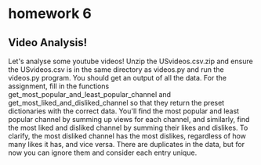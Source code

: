 # homework 6

## Video Analysis!

Let's analyse some youtube videos! Unzip the USvideos.csv.zip and ensure the USvideos.csv is in the same directory 
as videos.py and run the videos.py program. You should get an output of all the data.
For the assignment, fill in the functions get_most_popular_and_least_popular_channel
and get_most_liked_and_disliked_channel so that they return the preset dictionaries with the correct
data. You'll find the most popular and least popular channel by summing up views for each channel, and
similarly, find the most liked and disliked channel by summing their likes and dislikes. To clarify,
the most disliked channel has the most dislikes, regardless of how many likes it has, and vice versa. 
There are duplicates in the data, but for now you can ignore them and consider each entry unique.
 




